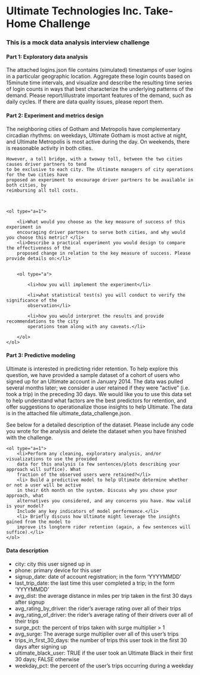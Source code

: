 # Ultimate Technologies Inc. Take-Home Challenge


<p>
	<H3>This is a mock data analysis interview challenge</H3>
</p>

<p>
	<H4>Part 1: Exploratory data analysis</H4>
	The attached logins.json file contains (simulated) timestamps of user logins in a particular
	geographic location. Aggregate these login counts based on 15­minute time intervals, and
	visualize and describe the resulting time series of login counts in ways that best characterize the
	underlying patterns of the demand. Please report/illustrate important features of the demand,
	such as daily cycles. If there are data quality issues, please report them.</p>

<p>
	<H4>Part 2: Experiment and metrics design</H4>
	The neighboring cities of Gotham and Metropolis have complementary circadian rhythms: on
	weekdays, Ultimate Gotham is most active at night, and Ultimate Metropolis is most active
	during the day. On weekends, there is reasonable activity in both cities.

	However, a toll bridge, with a two­way toll, between the two cities causes driver partners to tend
	to be exclusive to each city. The Ultimate managers of city operations for the two cities have
	proposed an experiment to encourage driver partners to be available in both cities, by
	reimbursing all toll costs.



	<ol type="a=1">

		<li>What would you choose as the key measure of success of this experiment in
		encouraging driver partners to serve both cities, and why would you choose this metric? </li>
		<li>Describe a practical experiment you would design to compare the effectiveness of the
		proposed change in relation to the key measure of success. Please provide details on:</li>
	

		<ol type="a">

			<li>how you will implement the experiment</li>

			<li>what statistical test(s) you will conduct to verify the significance of the
			observation</li>

			<li>how you would interpret the results and provide recommendations to the city
			operations team along with any caveats.</li>
		
		</ol>
	</ol>
</p>

<p>
	<H4>Part 3: Predictive modeling</H4>
	Ultimate is interested in predicting rider retention. To help explore this question, we have
	provided a sample dataset of a cohort of users who signed up for an Ultimate account in
	January 2014. The data was pulled several months later; we consider a user retained if they
	were “active” (i.e. took a trip) in the preceding 30 days.
	We would like you to use this data set to help understand what factors are the best predictors
	for retention, and offer suggestions to operationalize those insights to help Ultimate.
	The data is in the attached file ultimate_data_challenge.json. 
</p>

<p>
	See below for a detailed
	description of the dataset. Please include any code you wrote for the analysis and delete the
	dataset when you have finished with the challenge.
</p>

<p>

	<ol type="a=1">
		<li>Perform any cleaning, exploratory analysis, and/or visualizations to use the provided
		data for this analysis (a few sentences/plots describing your approach will suffice). What
		fraction of the observed users were retained?</li>
		<li> Build a predictive model to help Ultimate determine whether or not a user will be active
		in their 6th month on the system. Discuss why you chose your approach, what
		alternatives you considered, and any concerns you have. How valid is your model?
		Include any key indicators of model performance.</li>
		<li> Briefly discuss how Ultimate might leverage the insights gained from the model to
		improve its long­term rider retention (again, a few sentences will suffice).</li>
	</ol>
</p>

<p>
	<H4>Data description</H4>
<ul>
<li>city: city this user signed up in</li>
<li>phone: primary device for this user</li>
<li>signup_date: date of account registration; in the form ‘YYYYMMDD’</li>
<li>last_trip_date: the last time this user completed a trip; in the form ‘YYYYMMDD’</li>
<li>avg_dist: the average distance in miles per trip taken in the first 30 days after signup</li>
<li>avg_rating_by_driver: the rider’s average rating over all of their trips</li>
<li>avg_rating_of_driver: the rider’s average rating of their drivers over all of their trips</li>
<li>surge_pct: the percent of trips taken with surge multiplier > 1</li>
<li>avg_surge: The average surge multiplier over all of this user’s trips</li>
<li>trips_in_first_30_days: the number of trips this user took in the first 30 days after
signing up</li>
<li>ultimate_black_user: TRUE if the user took an Ultimate Black in their first 30 days;
FALSE otherwise</li>
<li> weekday_pct: the percent of the user’s trips occurring during a weekday</li>
</ul>
</p>
